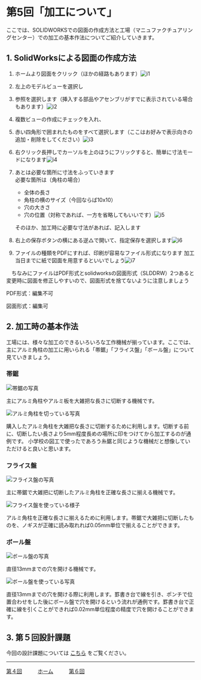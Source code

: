# 第5回「加工について」

ここでは、SOLIDWORKSでの図面の作成方法と工場（マニュファクチュアリングセンター）での加工の基本作法についてご紹介していきます。

## 1. SolidWorksによる図面の作成方法
1. ホームより図面をクリック（ほかの経路もあります）![i1](./img/i1.png)

2. 左上のモデルビューを選択し

3. 参照を選択します（挿入する部品やアセンブリがすでに表示されている場合もあります）![i2](./img/i2.png)

4. 複数ビューの作成にチェックを入れ、

5. 赤い四角形で囲まれたものをすべて選択します（ここはお好みで表示向きの追加・削除をしてください）![i3](./img/i3.png)

6. 右クリック長押しでカーソルを上のほうにフリックすると、簡単に寸法モードになります![i4](./img/i4.png)

7. あとは必要な箇所に寸法をふっていきます　　　　　　　　　　　　　　　　　　　　　　　　　　　必要な箇所は（角柱の場合）

   * 全体の長さ
   * 角柱の横のサイズ（今回ならば10x10）
   * 穴の大きさ
   * 穴の位置（対称であれば、一方を省略してもいいです）![i5](./img/i5.png)

   そのほか、加工時に必要な寸法があれば、記入します

8. 右上の保存ボタンの横にある逆△で開いて、指定保存を選択します![i6](./img/i6.png)

9. ファイルの種類をPDFにすれば、印刷が容易なファイル形式になります
   加工当日までに紙で図面を用意するといいでしょう![i7](./img/i7.png)

　ちなみにファイルはPDF形式とsolidworksの図面形式（SLDDRW）2つあると変更時に図面を修正しやすいので、図面形式を捨てないように注意しましょう

PDF形式：編集不可

図面形式：編集可

## 2. 加工時の基本作法
工場には、様々な加工のできるいろいろな工作機械が揃っています。ここでは、主にアルミ角柱の加工に用いられる「帯鋸」「フライス盤」「ボール盤」について見ていきましょう。

### 帯鋸
![帯鋸の写真](./img/97D7F7C9-663E-4D5C-BE9F-6D95FAF43B71.jpeg)

主にアルミ角柱やアルミ板を大雑把な長さに切断する機械です。

![アルミ角柱を切っている写真](./img/IMG_4513.jpeg)

購入したアルミ角柱を大雑把な長さに切断するために利用します。切断する前に、切断したい長さより5mm程度長めの場所に印をつけてから加工するのが通例です。
小学校の図工で使ったであろう糸鋸と同じような機械だと想像していただけると良いと思います。

### フライス盤
![フライス盤の写真](./img/9814EDCD-8F20-442D-90A4-8A94FF94D856.jpeg)

主に帯鋸で大雑把に切断したアルミ角柱を正確な長さに揃える機械です。

![フライス盤を使っている様子](./img/IMG_4514.jpeg)

アルミ角柱を正確な長さに揃えるために利用します。帯鋸で大雑把に切断したものを、ノギスが正確に読み取れれば0.05mm単位で揃えることができます。

### ボール盤
![ボール盤の写真](./img/A6E462FB-ED67-4E8E-A0EA-B2CB0CBA6F8A.jpeg)

直径13mmまでの穴を開ける機械です。

![ボール盤を使っている写真](./img/C3420831-31C9-4482-A376-7E94184211B2.jpeg)

直径13mmまでの穴を開ける際に利用します。罫書き台で線を引き、ポンチで位置合わせをした後にボール盤で穴を開けるという流れが通例です。罫書き台で正確に線を引くことができれば0.02mm単位程度の精度で穴を開けることができます。

## 3. 第５回設計課題
今回の設計課題については [こちら](exercise_5.md) をご覧ください。

---

[第４回](main-mecha_2.md)　　　[ホーム](index.md)　　　[第６回](Lecture6.md)